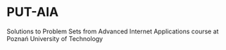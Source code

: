 # PUT-AIA
Solutions to Problem Sets from Advanced Internet Applications course at Poznań University of Technology
